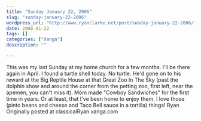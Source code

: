 ```yaml
---
title: "Sunday January 22, 2006"
slug: "sunday-january-22-2006"
wordpress_url: "http://www.ryanclarke.net/post/sunday-january-22-2006/"
date: 2006-01-22
tags: []
categories: ["Xanga"]
description: ""

---
```


This was my last Sunday at my home church for a few months. I'll be there again in April.
 I found a turtle shell today. No turtle. He'd gone on to his reward at the Big Reptile House at that Great Zoo In The Sky (past the dolphin show and around the corner from the petting zoo, first left, near the apemen, you can't miss it).
 Mom made "Cowboy Sandwiches" for the first time in years. Or at least, that I've been home to enjoy them. I love those (pinto beans and cheese and Taco Bell sauce in a tortilla) things!
 Ryan
Originally posted at classicalRyan.xanga.com
